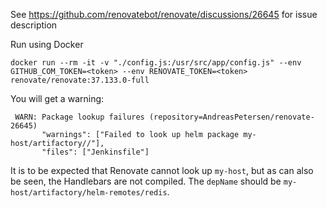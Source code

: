 See https://github.com/renovatebot/renovate/discussions/26645 for issue description

Run using Docker

```
docker run --rm -it -v "./config.js:/usr/src/app/config.js" --env GITHUB_COM_TOKEN=<token> --env RENOVATE_TOKEN=<token> renovate/renovate:37.133.0-full
```

You will get a warning:

```
 WARN: Package lookup failures (repository=AndreasPetersen/renovate-26645)
       "warnings": ["Failed to look up helm package my-host/artifactory//"],
       "files": ["Jenkinsfile"]
```

It is to be expected that Renovate cannot look up `my-host`, but as can also be seen, the Handlebars are not compiled. The `depName` should be `my-host/artifactory/helm-remotes/redis`.

